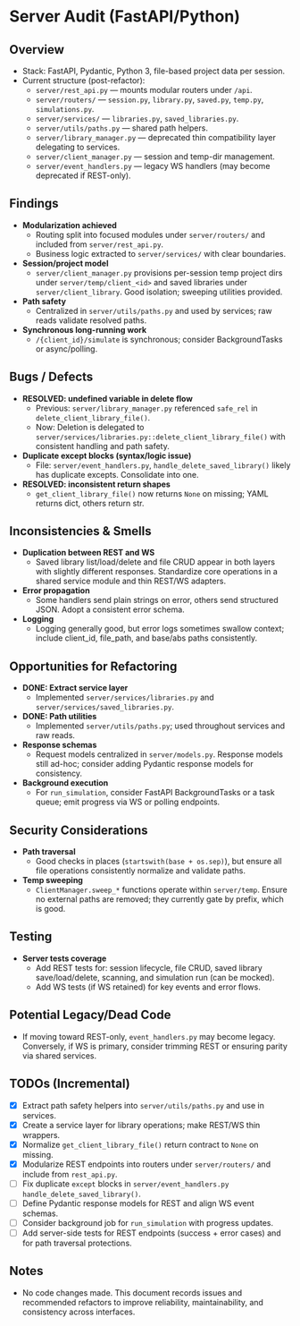 # Server Audit (FastAPI/Python)

## Overview
- Stack: FastAPI, Pydantic, Python 3, file-based project data per session.
- Current structure (post-refactor):
  - `server/rest_api.py` — mounts modular routers under `/api`.
  - `server/routers/` — `session.py`, `library.py`, `saved.py`, `temp.py`, `simulations.py`.
  - `server/services/` — `libraries.py`, `saved_libraries.py`.
  - `server/utils/paths.py` — shared path helpers.
  - `server/library_manager.py` — deprecated thin compatibility layer delegating to services.
  - `server/client_manager.py` — session and temp-dir management.
  - `server/event_handlers.py` — legacy WS handlers (may become deprecated if REST-only).

## Findings
- __Modularization achieved__
  - Routing split into focused modules under `server/routers/` and included from `server/rest_api.py`.
  - Business logic extracted to `server/services/` with clear boundaries.
- __Session/project model__
  - `server/client_manager.py` provisions per-session temp project dirs under `server/temp/client_<id>` and saved libraries under `server/client_library`. Good isolation; sweeping utilities provided.
- __Path safety__
  - Centralized in `server/utils/paths.py` and used by services; raw reads validate resolved paths.
- __Synchronous long-running work__
  - `/{client_id}/simulate` is synchronous; consider BackgroundTasks or async/polling.

## Bugs / Defects
- __RESOLVED: undefined variable in delete flow__
  - Previous: `server/library_manager.py` referenced `safe_rel` in `delete_client_library_file()`.
  - Now: Deletion is delegated to `server/services/libraries.py::delete_client_library_file()` with consistent handling and path safety.
- __Duplicate except blocks (syntax/logic issue)__
  - File: `server/event_handlers.py`, `handle_delete_saved_library()` likely has duplicate excepts. Consolidate into one.
- __RESOLVED: inconsistent return shapes__
  - `get_client_library_file()` now returns `None` on missing; YAML returns dict, others return str.

## Inconsistencies & Smells
- __Duplication between REST and WS__
  - Saved library list/load/delete and file CRUD appear in both layers with slightly different responses. Standardize core operations in a shared service module and thin REST/WS adapters.
- __Error propagation__
  - Some handlers send plain strings on error, others send structured JSON. Adopt a consistent error schema.
- __Logging__
  - Logging generally good, but error logs sometimes swallow context; include client_id, file_path, and base/abs paths consistently.

## Opportunities for Refactoring
- __DONE: Extract service layer__
  - Implemented `server/services/libraries.py` and `server/services/saved_libraries.py`.
- __DONE: Path utilities__
  - Implemented `server/utils/paths.py`; used throughout services and raw reads.
- __Response schemas__
  - Request models centralized in `server/models.py`. Response models still ad-hoc; consider adding Pydantic response models for consistency.
- __Background execution__
  - For `run_simulation`, consider FastAPI BackgroundTasks or a task queue; emit progress via WS or polling endpoints.

## Security Considerations
- __Path traversal__
  - Good checks in places (`startswith(base + os.sep)`), but ensure all file operations consistently normalize and validate paths.
- __Temp sweeping__
  - `ClientManager.sweep_*` functions operate within `server/temp`. Ensure no external paths are removed; they currently gate by prefix, which is good.

## Testing
- __Server tests coverage__
  - Add REST tests for: session lifecycle, file CRUD, saved library save/load/delete, scanning, and simulation run (can be mocked).
  - Add WS tests (if WS retained) for key events and error flows.

## Potential Legacy/Dead Code
- If moving toward REST-only, `event_handlers.py` may become legacy. Conversely, if WS is primary, consider trimming REST or ensuring parity via shared services.

## TODOs (Incremental)
- [x] Extract path safety helpers into `server/utils/paths.py` and use in services.
- [x] Create a service layer for library operations; make REST/WS thin wrappers.
- [x] Normalize `get_client_library_file()` return contract to `None` on missing.
- [x] Modularize REST endpoints into routers under `server/routers/` and include from `rest_api.py`.
- [ ] Fix duplicate `except` blocks in `server/event_handlers.py` `handle_delete_saved_library()`.
- [ ] Define Pydantic response models for REST and align WS event schemas.
- [ ] Consider background job for `run_simulation` with progress updates.
- [ ] Add server-side tests for REST endpoints (success + error cases) and for path traversal protections.

## Notes
- No code changes made. This document records issues and recommended refactors to improve reliability, maintainability, and consistency across interfaces.
